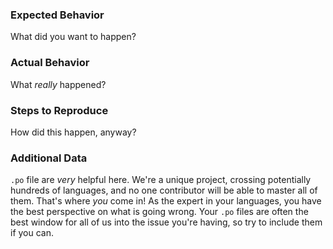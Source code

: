 ### Expected Behavior
What did you want to happen?

### Actual Behavior
What _really_ happened?

### Steps to Reproduce
How did this happen, anyway?

### Additional Data
`.po` file are _very_ helpful here. We're a unique project, crossing potentially hundreds of languages, and no one contributor
will be able to master all of them. That's where _you_ come in! As the expert in your languages, you have the best perspective on
what is going wrong. Your `.po` files are often the best window for all of us into the issue you're having, so try to include them
if you can.
